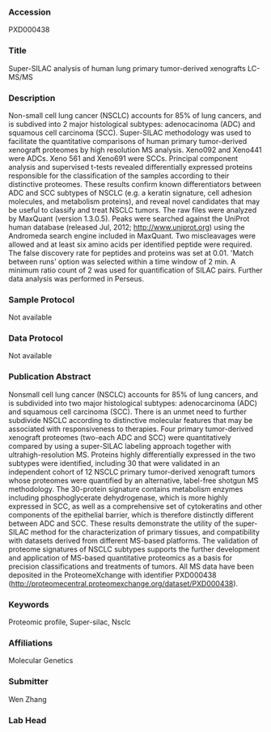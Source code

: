 ### Accession
PXD000438

### Title
Super-SILAC analysis of human lung primary tumor-derived xenografts LC-MS/MS

### Description
Non-small cell lung cancer (NSCLC) accounts for 85% of lung cancers, and is subdived into 2 major histological subtypes: adenocacinoma (ADC) and squamous cell carcinoma (SCC). Super-SILAC methodology was used to facilitate the quantitative comparisons of human primary tumor-derived xenograft proteomes by high resolution MS analysis. Xeno092 and Xeno441 were ADCs. Xeno 561 and Xeno691 were SCCs. Principal component analysis and supervised t-tests revealed differentially expressed proteins responsible for the classification of the samples according to their distinctive proteomes. These results confirm known differentiators between ADC and SCC subtypes of NSCLC (e.g. a keratin signature, cell adhesion molecules, and metabolism proteins), and reveal novel candidates that may be useful to classify and treat NSCLC tumors.        The raw files were analyzed by MaxQuant (version 1.3.0.5). Peaks were searched against the UniProt human database (released Jul, 2012; http://www.uniprot.org) using the Andromeda search engine included in MaxQuant. Two miscleavages were allowed and at least six amino acids per identified peptide were required. The false discovery rate for peptides and proteins was set at 0.01. 'Match between runs' option was selected within a time window of 2 min. A minimum ratio count of 2 was used for quantification of SILAC pairs. Further data analysis was performed in Perseus.

### Sample Protocol
Not available

### Data Protocol
Not available

### Publication Abstract
Nonsmall cell lung cancer (NSCLC) accounts for 85% of lung cancers, and is subdivided into two major histological subtypes: adenocarcinoma (ADC) and squamous cell carcinoma (SCC). There is an unmet need to further subdivide NSCLC according to distinctive molecular features that may be associated with responsiveness to therapies. Four primary tumor-derived xenograft proteomes (two-each ADC and SCC) were quantitatively compared by using a super-SILAC labeling approach together with ultrahigh-resolution MS. Proteins highly differentially expressed in the two subtypes were identified, including 30 that were validated in an independent cohort of 12 NSCLC primary tumor-derived xenograft tumors whose proteomes were quantified by an alternative, label-free shotgun MS methodology. The 30-protein signature contains metabolism enzymes including phosphoglycerate dehydrogenase, which is more highly expressed in SCC, as well as a comprehensive set of cytokeratins and other components of the epithelial barrier, which is therefore distinctly different between ADC and SCC. These results demonstrate the utility of the super-SILAC method for the characterization of primary tissues, and compatibility with datasets derived from different MS-based platforms. The validation of proteome signatures of NSCLC subtypes supports the further development and application of MS-based quantitative proteomics as a basis for precision classifications and treatments of tumors. All MS data have been deposited in the ProteomeXchange with identifier PXD000438 (http://proteomecentral.proteomexchange.org/dataset/PXD000438).

### Keywords
Proteomic profile, Super-silac, Nsclc

### Affiliations
Molecular Genetics

### Submitter
Wen Zhang

### Lab Head


